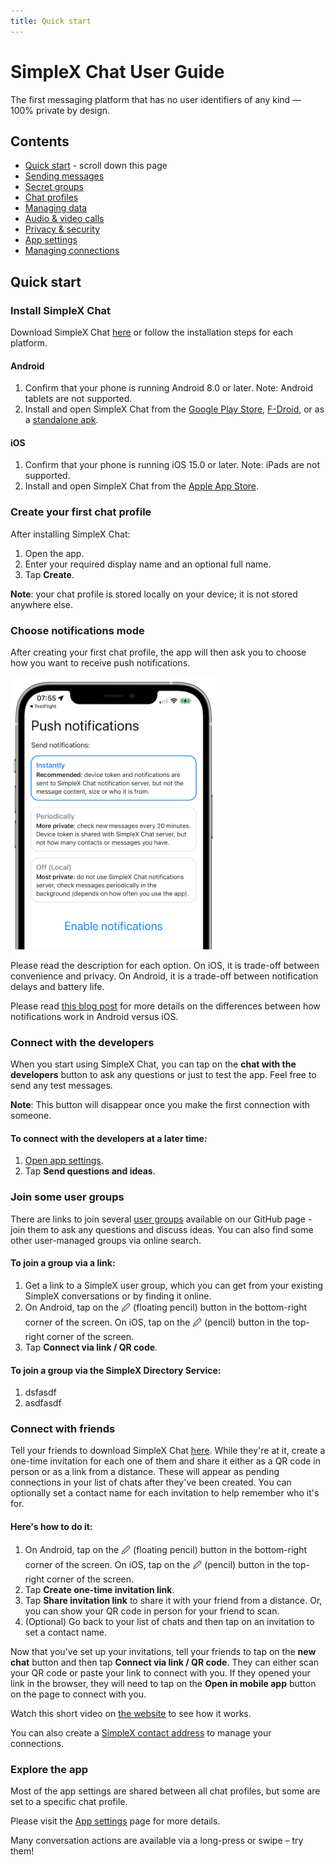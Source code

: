 ```yaml
---
title: Quick start
---
```

# SimpleX Chat User Guide

The first messaging platform that has no user identifiers of any kind — 100% private by design.

## Contents

- [Quick start](#quick-start) - scroll down this page
- [Sending messages](./send-messages.md)
- [Secret groups](./secret-groups.md)
- [Chat profiles](./chat-profiles.md)
- [Managing data](./managing-data.md)
- [Audio & video calls](./audio-video-calls.md)
- [Privacy & security](./privacy-security.md)
- [App settings](./app-settings.md)
- [Managing connections](./making-connections.md)

## Quick start

### Install SimpleX Chat

Download SimpleX Chat [here](https://simplex.chat) or follow the installation steps for each platform. 

#### Android

1. Confirm that your phone is running Android 8.0 or later. Note: Android tablets are not supported.
2. Install and open SimpleX Chat from the [Google Play Store](https://play.google.com/store/apps/details?id=chat.simplex.app), [F-Droid](https://f-droid.org/en/packages/chat.simplex.app/), or as a [standalone apk](https://github.com/simplex-chat/simplex-chat/releases/latest/download/simplex.apk).

#### iOS

1. Confirm that your phone is running iOS 15.0 or later. Note: iPads are not supported.
2. Install and open SimpleX Chat from the [Apple App Store](https://apps.apple.com/us/app/simplex-chat/id1605771084). 

### Create your first chat profile

After installing SimpleX Chat:

1. Open the app.
2. Enter your required display name and an optional full name.
3. Tap **Create**.

**Note**: your chat profile is stored locally on your device; it is not stored anywhere else.

### Choose notifications mode

After creating your first chat profile, the app will then ask you to choose how you want to receive push notifications.

<img src="../../blog/images/20220711-notifications.png" width="330">

Please read the description for each option. On iOS, it is trade-off between convenience and privacy. On Android, it is a trade-off between notification delays and battery life.

Please read [this blog post](../../blog/20220404-simplex-chat-instant-notifications.md) for more details on the differences between how notifications work in Android versus iOS.

### Connect with the developers

When you start using SimpleX Chat, you can tap on the **chat with the developers** button to ask any questions or just to test the app. Feel free to send any test messages. 

**Note**: This button will disappear once you make the first connection with someone.

#### To connect with the developers at a later time:

1. [Open app settings](./app-settings.md#opening-app-settings).
2. Tap **Send questions and ideas**.

### Join some user groups

There are links to join several [user groups](../../README.md#join-user-groups) available on our GitHub page - join them to ask any questions and discuss ideas. You can also find some other user-managed groups via online search.

#### To join a group via a link:

1. Get a link to a SimpleX user group, which you can get from your existing SimpleX conversations or by finding it online.
2. On Android, tap on the 🖉 (floating pencil) button in the bottom-right corner of the screen. On iOS, tap on the 🖉 (pencil) button in the top-right corner of the screen.
3. Tap **Connect via link / QR code**.

#### To join a group via the SimpleX Directory Service:

1. dsfasdf
2. asdfasdf

### Connect with friends

Tell your friends to download SimpleX Chat [here](https://simplex.chat). While they're at it, create a one-time invitation for each one of them and share it either as a QR code in person or as a link from a distance. These will appear as pending connections in your list of chats after they've been created. You can optionally set a contact name for each invitation to help remember who it's for. 

#### Here's how to do it:

1. On Android, tap on the 🖉 (floating pencil) button in the bottom-right corner of the screen. On iOS, tap on the 🖉 (pencil) button in the top-right corner of the screen.
2. Tap **Create one-time invitation link**. 
3. Tap **Share invitation link** to share it with your friend from a distance. Or, you can show your QR code in person for your friend to scan. 
4. (Optional) Go back to your list of chats and then tap on an invitation to set a contact name.

Now that you've set up your invitations, tell your friends to tap on the **new chat** button and then tap **Connect via link / QR code**. They can either scan your QR code or paste your link to connect with you. If they opened your link in the browser, they will need to tap on the **Open in mobile app** button on the page to connect with you.

Watch this short video on [the website](https://simplex.chat) to see how it works.

You can also create a [SimpleX contact address](./app-settings.md#your-simplex-contact-address) to manage your connections.

### Explore the app

Most of the app settings are shared between all chat profiles, but some are set to a specific chat profile.

Please visit the [App settings](./app-settings.md) page for more details.

Many conversation actions are available via a long-press or swipe – try them!